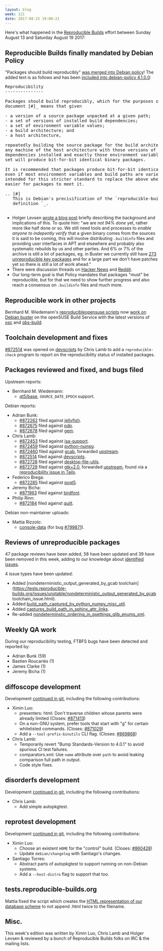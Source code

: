 ```yaml
---
layout: blog
week: 121
date: 2017-08-25 19:08:21
---
```


Here's what happened in the [Reproducible Builds](https://reproducible-builds.org) effort between Sunday August 13 and Saturday August 19 2017:

Reproducible Builds finally mandated by Debian Policy
-----------------------------------------------------

"Packages should build reproducibly" [was merged into Debian
policy](https://anonscm.debian.org/git/dbnpolicy/policy.git/commit/?id=bf256860fbf9d7dccc05fe1aa85841b7a1b1d712)! The added text is as follows and
has been [included into debian-policy 4.1.0.0](https://tracker.debian.org/news/864773):

<pre>
Reproducibility
---------------

Packages should build reproducibly, which for the purposes of this
document [#]_ means that given

- a version of a source package unpacked at a given path;
- a set of versions of installed build dependencies;
- a set of environment variable values;
- a build architecture; and
- a host architecture,

repeatedly building the source package for the build architecture on
any machine of the host architecture with those versions of the build
dependencies installed and exactly those environment variable values
set will produce bit-for-bit identical binary packages.

It is recommended that packages produce bit-for-bit identical binaries
even if most environment variables and build paths are varied.  It is
intended for this stricter standard to replace the above when it is
easier for packages to meet it.

.. [#]
   This is Debian's precisification of the `reproducible-builds.org
   definition <https://reproducible-builds.org/docs/definition/>`_.

</pre>


* Holger Levsen [wrote a blog post](https://layer-acht.org/thinking/blog/20170812-reproducible-policy/)
  briefly describing the background and implications of this. To quote him: "we are *not 94% done* yet, rather more like half done or so. We still need tools and processes to *enable anyone to indepently verify* that a given binary comes from the sources it is said to be coming, this will involve distributing `.buildinfo` files and providing user interfaces in APT and elsewhere and probably also systematic rebuilds by us and other parties. And 6% or 7% of the archive is still a lot of packages, eg. in Buster we currently still have [273 unreproducible key packages](https://tests.reproducible-builds.org/debian/buster/amd64/pkg_set_key_packages.html) and for a large part we don't have patches yet so there is still a lot of work ahead."
* There were discussion threads on [Hacker News](https://news.ycombinator.com/item?id=15010438)
  and [Reddit](https://www.reddit.com/r/debian/comments/6touxc/new_debian_policy_packages_should_be_reproducible/).
* Our long-term goal is that Policy mandates that packages "must" be reproducible, but for that we need to show further progress and also reach a consensus on `.buildinfo` files and much more.

Reproducible work in other projects
-----------------------------------

Bernhard M. Wiedemann's [reproducibleopensuse
scripts](https://github.com/bmwiedemann/reproducibleopensuse) now
[work on Debian buster](https://github.com/openSUSE/obs-build/pull/376) on the
openSUSE Build Service with the latest versions of
[osc](https://en.opensuse.org/openSUSE:OSC) and
[obs-build](https://github.com/openSUSE/obs-build).


Toolchain development and fixes
-------------------------------

[#872514](https://bugs.debian.org/872514) was opened on [devscripts](https://tracker.debian.org/pkg/devscripts) by Chris Lamb to add a
`reproducible-check` program to report on the reproducibility status of
installed packages.


Packages reviewed and fixed, and bugs filed
-------------------------------------------

Upstream reports:

* Bernhard M. Wiedemann:
  * [qt5/base](https://codereview.qt-project.org/202999), `SOURCE_DATE_EPOCH`
    support.

Debian reports:

* Adrian Bunk:
  * [#872262](https://bugs.debian.org/872262) filed against [jellyfish](https://tracker.debian.org/pkg/jellyfish).
  * [#872675](https://bugs.debian.org/872675) filed against [pdp](https://tracker.debian.org/pkg/pdp).
  * [#872678](https://bugs.debian.org/872678) filed against [gem](https://tracker.debian.org/pkg/gem).
* Chris Lamb:
  * [#872453](https://bugs.debian.org/872453) filed against [isa-support](https://tracker.debian.org/pkg/isa-support).
  * [#872459](https://bugs.debian.org/872459) filed against [python-numpy](https://tracker.debian.org/pkg/python-numpy).
  * [#872460](https://bugs.debian.org/872460) filed against [gcab](https://tracker.debian.org/pkg/gcab), forwarded
    [upstream](https://bugzilla.gnome.org/show_bug.cgi?id=786435).
  * [#872514](https://bugs.debian.org/872514) filed against [devscripts](https://tracker.debian.org/pkg/devscripts).
  * [#872728](https://bugs.debian.org/872728) filed against [desktop-file-utils](https://tracker.debian.org/pkg/desktop-file-utils).
  * [#872729](https://bugs.debian.org/872729) filed against [gtk+2.0](https://tracker.debian.org/pkg/gtk+2.0), forwarded
    [upstream](https://bugzilla.gnome.org/show_bug.cgi?id=786528), found via a
    [reproducibility issue in Tails](https://labs.riseup.net/code/issues/13440).
* Federico Brega:
  * [#872285](https://bugs.debian.org/872285) filed against [pyqt5](https://tracker.debian.org/pkg/pyqt5).
* Jeremy Bicha:
  * [#871963](https://bugs.debian.org/871963) filed against [birdfont](https://tracker.debian.org/pkg/birdfont).
* Philip Rinn:
  * [#872184](https://bugs.debian.org/872184) filed against [quilt](https://tracker.debian.org/pkg/quilt).


Debian non-maintainer uploads:

* Mattia Rizzolo:
  * [console-data](https://tracker.debian.org/pkg/console-data) (for bug [#799871](https://bugs.debian.org/799871)).


Reviews of unreproducible packages
----------------------------------

47 package reviews have been added, 58 have been updated and 39 have been removed in this week,
adding to our knowledge about [identified issues](https://tests.reproducible-builds.org/debian/index_issues.html).

4 issue types have been updated:

- Added [nondeterministic_output_generated_by_gcab toolchain](https://tests.reproducible-builds.org/issues/unstable/nondeterministic_output_generated_by_gcab toolchain_issue.html).
- Added [build_path_captured_by_python_numpy_misc_util](https://tests.reproducible-builds.org/issues/unstable/build_path_captured_by_python_numpy_misc_util_issue.html).
- Added [captures_build_path_in_sphinx_attr_links](https://tests.reproducible-builds.org/issues/unstable/captures_build_path_in_sphinx_attr_links_issue.html).
- Re-added [nondeterminstic_ordering_in_gsettings_glib_enums_xml](https://tests.reproducible-builds.org/issues/unstable/nondeterminstic_ordering_in_gsettings_glib_enums_xml_issue.html).


Weekly QA work
--------------

During our reproducibility testing, FTBFS bugs have been detected and reported by:

 - Adrian Bunk (59)
 - Bastien Roucariès (1)
 - James Clarke (1)
 - Jeremy Bicha (1)


diffoscope development
----------------------

Development [continued in
git](https://anonscm.debian.org/git/reproducible/diffoscope.git/log/),
including the following contributions:

- Ximin Luo:
  - presenters: html: Don't traverse children whose parents were already
    limited (Closes: [#871413](https://bugs.debian.org/871413))
  - On a non-GNU system, prefer tools that start with "g" for certain
    whitelisted commands. (Closes: [#871029](https://bugs.debian.org/871029))
  - Add a `--tool-prefix-binutils` CLI flag. (Closes: [#869868](https://bugs.debian.org/869868))
- Chris Lamb:
  - Temporarily revert "Bump Standards-Version to 4.0.1" to avoid spurious CI
    test failures.
  - comparators.xml: Use ``name`` attribute over ``path`` to avoid leaking
    comparison full path in output.
  - Code style fixes.


disorderfs development
----------------------

Development [continued in
git](https://anonscm.debian.org/git/reproducible/disorderfs.git/log/),
including the following contributions:

- Chris Lamb:
  - Add simple autopkgtest.


reprotest development
---------------------

Development [continued in
git](https://anonscm.debian.org/git/reproducible/reprotest.git/log/), including
the following contributions:

- Ximin Luo:
  - Choose an existent `HOME` for the "control" build. (Closes: [#860428](https://bugs.debian.org/860428))
  - Update `debian/changelog` with Santiago's changes.
- Santiago Torres:
  - Abstract parts of autopkgtest to support running on non-Debian systems.
  - Add a `--host-distro` flag to support that too.


tests.reproducible-builds.org
-----------------------------

Mattia fixed the script which creates the [HTML representation of our database scheme]([https://tests.reproducible-builds.org/reproducibledb.html) to not append .html twice to the filename.

Misc.
-----

This week's edition was written by Ximin Luo, Chris Lamb and Holger Levsen & reviewed by a bunch
of Reproducible Builds folks on IRC & the mailing lists.
